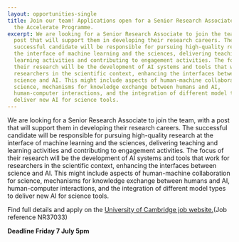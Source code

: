 ```yaml
---
layout: opportunities-single
title: Join our team! Applications open for a Senior Research Associate to join
  the Accelerate Programme.
excerpt: We are looking for a Senior Research Associate to join the team, with a
  post that will support them in developing their research careers. The
  successful candidate will be responsible for pursuing high-quality research at
  the interface of machine learning and the sciences, delivering teaching and
  learning activities and contributing to engagement activities. The focus of
  their research will be the development of AI systems and tools that work for
  researchers in the scientific context, enhancing the interfaces between
  science and AI. This might include aspects of human-machine collaboration for
  science, mechanisms for knowledge exchange between humans and AI,
  human-computer interactions, and the integration of different model types to
  deliver new AI for science tools.
---
```

We are looking for a Senior Research Associate to join the team, with a post that will support them in developing their research careers. The successful candidate will be responsible for pursuing high-quality research at the interface of machine learning and the sciences, delivering teaching and learning activities and contributing to engagement activities. The focus of their research will be the development of AI systems and tools that work for researchers in the scientific context, enhancing the interfaces between science and AI. This might include aspects of human-machine collaboration for science, mechanisms for knowledge exchange between humans and AI, human-computer interactions, and the integration of different model types to deliver new AI for science tools.

Find full details and apply on the [University of Cambridge job website.](https://www.jobs.cam.ac.uk/job/41303/)(Job reference NR37033)

**D﻿eadline Friday 7 July 5pm**